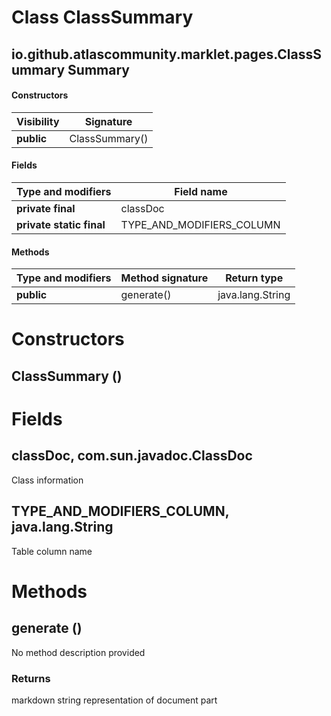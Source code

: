 Class ClassSummary
==================
io.github.atlascommunity.marklet.pages.ClassSummary
Summary
-------
#### Constructors
| Visibility | Signature      |
| ---------- | -------------- |
| **public** | ClassSummary() |
#### Fields
| Type and modifiers       | Field name                |
| ------------------------ | ------------------------- |
| **private final**        | classDoc                  |
| **private static final** | TYPE_AND_MODIFIERS_COLUMN |
#### Methods
| Type and modifiers | Method signature | Return type      |
| ------------------ | ---------------- | ---------------- |
| **public**         | generate()       | java.lang.String |

Constructors
============
ClassSummary ()
---------------


Fields
======
classDoc, com.sun.javadoc.ClassDoc
----------------------------------
Class information

TYPE_AND_MODIFIERS_COLUMN, java.lang.String
-------------------------------------------
Table column name


Methods
=======
generate ()
-----------
No method description provided
### Returns
markdown string representation of document part


